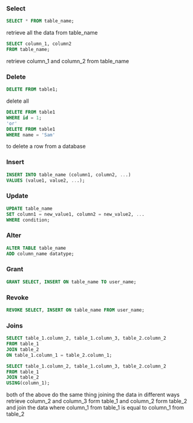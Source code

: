 ### Select
```sql
SELECT * FROM table_name;
```
retrieve all the data from table_name

```sql
SELECT column_1, column2
FROM table_name;
```
retrieve column_1 and column_2 from table_name

### Delete
```sql
DELETE FROM table1;
```
delete all

```sql
DELETE FROM table1 
WHERE id = 1;
'or'
DELETE FROM table1 
WHERE name = 'Sam'
```
to delete a row from a database 

### Insert
```sql
INSERT INTO table_name (column1, column2, ...)
VALUES (value1, value2, ...);
```

### Update
```sql
UPDATE table_name
SET column1 = new_value1, column2 = new_value2, ...
WHERE condition;
```

### Alter
```sql
ALTER TABLE table_name
ADD column_name datatype;
```

### Grant
```sql
GRANT SELECT, INSERT ON table_name TO user_name;
```

### Revoke
```sql
REVOKE SELECT, INSERT ON table_name FROM user_name;
```

### Joins
```sql 
SELECT table_1.column_2, table_1.column_3, table_2.column_2
FROM table_1
JOIN table_2
ON table_1.column_1 = table_2.column_1;
```

```sql
SELECT table_1.column_2, table_1.column_3, table_2.column_2
FROM table_1
JOIN table_2
USING(column_1);
```
both of the above do the same thing joining the data in different ways
retrieve column_2 and column_3 form table_1
and column_2 form table_2 
and join the data where column_1 from table_1 is equal to column_1 from table_2

